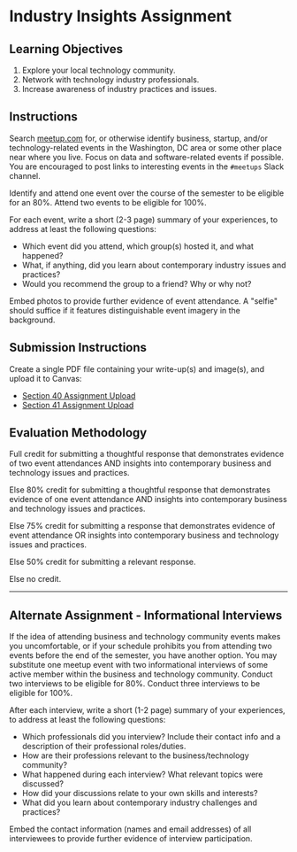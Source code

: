 # Industry Insights Assignment

## Learning Objectives

  1. Explore your local technology community.
  2. Network with technology industry professionals.
  3. Increase awareness of industry practices and issues.

## Instructions

Search [meetup.com](http://www.meetup.com/) for, or otherwise identify business, startup, and/or technology-related events in the Washington, DC area or some other place near where you live. Focus on data and software-related events if possible. You are encouraged to post links to interesting events in the `#meetups` Slack channel.

Identify and attend one event over the course of the semester to be eligible for an 80%. Attend two events to be eligible for 100%.

For each event, write a short (2-3 page) summary of your experiences,
 to address at least the following questions:

 + Which event did you attend, which group(s) hosted it, and what happened?
 + What, if anything, did you learn about contemporary industry issues and practices?
 + Would you recommend the group to a friend? Why or why not?

Embed photos to provide further evidence of event attendance. A "selfie" should suffice if it features distinguishable event imagery in the background.

## Submission Instructions

Create a single PDF file containing your write-up(s) and image(s), and upload it to Canvas:

  + [Section 40 Assignment Upload](https://georgetown.instructure.com/courses/54379/assignments/123539)
  + [Section 41 Assignment Upload](https://georgetown.instructure.com/courses/54380/assignments/123540)

## Evaluation Methodology

Full credit for submitting a thoughtful response that demonstrates
 evidence of two event attendances AND
 insights into contemporary business and technology issues and practices.

Else 80% credit for submitting a thoughtful response that demonstrates
  evidence of one event attendance AND
  insights into contemporary business and technology issues and practices.

Else 75% credit for submitting a response that demonstrates evidence of event attendance OR
 insights into contemporary business and technology issues and practices.

Else 50% credit for submitting a relevant response.

Else no credit.

<hr>

## Alternate Assignment - Informational Interviews

If the idea of attending business and technology community events makes you uncomfortable, or if your schedule prohibits you from attending two events before the end of the semester,
 you have another option. You may substitute one meetup event with two informational interviews of some active member within the business and technology community. Conduct two interviews to be eligible for 80%. Conduct three interviews to be eligible for 100%.

After each interview, write a short (1-2 page) summary of your experiences,
to address at least the following questions:

  + Which professionals did you interview? Include their contact info and a description of their professional roles/duties.
  + How are their professions relevant to the business/technology community?
  + What happened during each interview? What relevant topics were discussed?
  + How did your discussions relate to your own skills and interests?
  + What did you learn about contemporary industry challenges and practices?

Embed the contact information (names and email addresses) of all interviewees to provide further evidence of interview participation.
